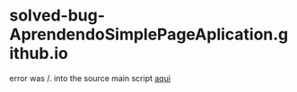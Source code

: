 # solved-bug-AprendendoSimplePageAplication.github.io
error was /. into the source  main script 
[aqui](httpa://github.com/ThiagoMassenoMaciel/solved-bug-AprendendoSimplePageAplication.github.io.git/)
